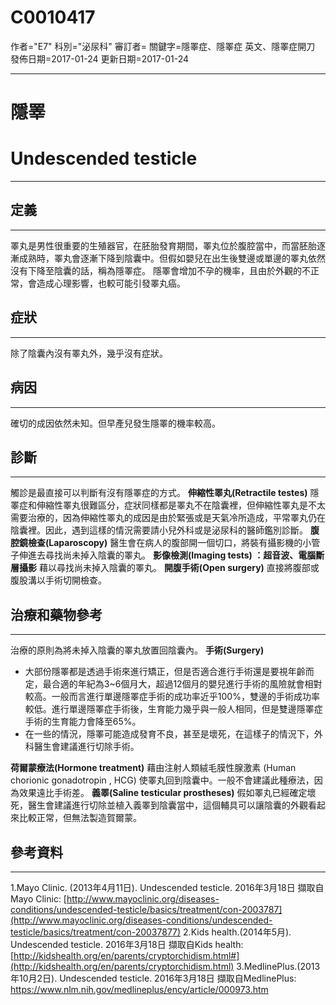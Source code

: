 # C0010417
作者="E7"
科別="泌尿科"
審訂者=
關鍵字=隱睪症、隱睪症 英文、隱睪症開刀
發佈日期=2017-01-24
更新日期=2017-01-24

----------
# 隱睪
# Undescended testicle
----------
## 定義
----------

睪丸是男性很重要的生殖器官，在胚胎發育期間，睪丸位於腹腔當中，而當胚胎逐漸成熟時，睪丸會逐漸下降到陰囊中。但假如嬰兒在出生後雙邊或單邊的睪丸依然沒有下降至陰囊的話，稱為隱睪症。
隱睪會增加不孕的機率，且由於外觀的不正常，會造成心理影響，也較可能引發睪丸癌。

## 症狀
----------

除了陰囊內沒有睪丸外，幾乎沒有症狀。

## 病因
----------

確切的成因依然未知。但早產兒發生隱睪的機率較高。 

## 診斷
----------

觸診是最直接可以判斷有沒有隱睪症的方式。
**伸縮性睪丸(Retractile testes)**
隱睪症和伸縮性睪丸很難區分，症狀同樣都是睪丸不在陰囊裡，但伸縮性睪丸是不太需要治療的，因為伸縮性睪丸的成因是由於緊張或是天氣冷所造成，平常睪丸仍在陰囊裡。因此，遇到這樣的情況需要請小兒外科或是泌尿科的醫師鑑別診斷。
**腹腔鏡檢查(Laparoscopy)**
醫生會在病人的腹部開一個切口，將裝有攝影機的小管子伸進去尋找尚未掉入陰囊的睪丸。
**影像檢測(Imaging tests) ：超音波、電腦斷層攝影**
藉以尋找尚未掉入陰囊的睪丸。
**開腹手術(Open surgery)**
直接將腹部或腹股溝以手術切開檢查。 

## 治療和藥物參考
----------

治療的原則為將未掉入陰囊的睪丸放置回陰囊內。
**手術(Surgery)**

- 大部份隱睪都是透過手術來進行矯正，但是否適合進行手術還是要視年齡而定，最合適的年紀為3~6個月大，超過12個月的嬰兒進行手術的風險就會相對較高。一般而言進行單邊隱睪症手術的成功率近乎100%，雙邊的手術成功率較低。進行單邊隱睪症手術後，生育能力幾乎與一般人相同，但是雙邊隱睪症手術的生育能力會降至65%。
- 在一些的情況，隱睪可能造成發育不良，甚至是壞死，在這樣子的情況下，外科醫生會建議進行切除手術。

**荷爾蒙療法(Hormone treatment)**
藉由注射人類絨毛膜性腺激素 (Human chorionic gonadotropin , HCG) 使睪丸回到陰囊中。一般不會建議此種療法，因為效果遠比手術差。
**義睪(Saline testicular prostheses)**
假如睪丸已經確定壞死，醫生會建議進行切除並植入義睪到陰囊當中，這個輔具可以讓陰囊的外觀看起來比較正常，但無法製造賀爾蒙。 

## 參考資料
----------

1.Mayo Clinic. (2013年4月11日). Undescended testicle. 2016年3月18日 擷取自 Mayo Clinic:
[http://www.mayoclinic.org/diseases-conditions/undescended-testicle/basics/treatment/con-2003787](http://www.mayoclinic.org/diseases-conditions/undescended-testicle/basics/treatment/con-20037877) 
2.Kids health.(2014年5月). Undescended testicle. 2016年3月18日 擷取自Kids health:
[http://kidshealth.org/en/parents/cryptorchidism.html#](http://kidshealth.org/en/parents/cryptorchidism.html)
3.MedlinePlus.(2013年10月2日). Undescended testicle. 2016年3月18日 擷取自MedlinePlus:
https://www.nlm.nih.gov/medlineplus/ency/article/000973.htm

